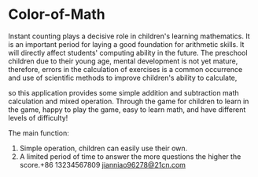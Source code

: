 # Color-of-Math
Instant counting plays a decisive role in children's learning mathematics. It is an important period for laying a good foundation for arithmetic skills. It will directly affect students' computing ability in the future. The preschool children due to their young age, mental development is not yet mature, therefore, errors in the calculation of exercises is a common occurrence and use of scientific methods to improve children's ability to calculate, 

so this application provides some simple addition and subtraction math calculation and mixed operation. Through the game for children to learn in the game, happy to play the game, easy to learn math, and have different levels of difficulty!

The main function:

1. Simple operation, children can easily use their own.
2. A limited period of time to answer the more questions the higher the score.+86 13234567809 jianniao96278@21cn.com

